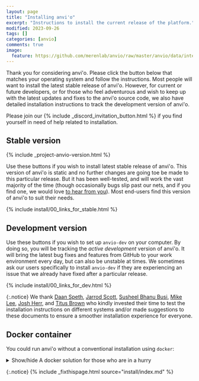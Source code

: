 ```yaml
---
layout: page
title: "Installing anvi'o"
excerpt: "Instructions to install the current release of the platform."
modified: 2023-09-26
tags: []
categories: [anvio]
comments: true
image:
  feature: https://github.com/merenlab/anvio/raw/master/anvio/data/interactive/images/logo.png
---
```


Thank you for considering anvi'o. Please click the button below that matches your operating system and follow the instructions. Most people will want to install the latest stable release of anvi'o. However, for current or future developers, or for those who feel adventurous and wish to keep up with the latest updates and fixes to the anvi'o source code, we also have detailed installation instructions to track the development version of anvi'o.

Please join our {% include _discord_invitation_button.html %} if you find yourself in need of help related to installation.

## Stable version

{% include _project-anvio-version.html %}

Use these buttons if you wish to install latest stable release of anvi'o. This version of anvi'o is static and no further changes are going toe be made to this particular release. But it has been well-tested, and will work the vast majority of the time (though occasionally bugs slip past our nets, and if you find one, we would love [to hear from you](https://github.com/merenlab/anvio/issues/new/choose)). Most end-users find this version of anvi'o to suit their needs.

{% include install/00_links_for_stable.html %}

## Development version

Use these buttons if you wish to set up `anvio-dev` on your computer. By doing so, you will be tracking the _active development_ version of anvi'o. It will bring the latest bug fixes and features from GitHub to your work environment every day, but can also be unstable at times. We sometimes ask our users specifically to install `anvio-dev` if they are experiencing an issue that we already have fixed after a particular release.

{% include install/00_links_for_dev.html %}

{:.notice}
We thank [Daan Speth](https://twitter.com/daanspeth), [Jarrod Scott](https://orcid.org/0000-0001-9863-1318), [Susheel Bhanu Busi](https://scholar.google.com/citations?user=U0g3IzQAAAAJ&hl=en), [Mike Lee](https://twitter.com/AstrobioMike), [Josh Herr](http://joshuaherr.com/), and [Titus Brown](https://scholar.google.com/citations?user=O4rYanMAAAAJ) who kindly invested their time to test the installation instructions on different systems and/or made suggestions to these documents to ensure a smoother installation experience for everyone.

## Docker container

You could run anvi'o without a conventional installation using `docker`:

<details markdown="1"><summary>Show/hide A docker solution for those who are in a hurry</summary>

We do recommend you to install anvi'o on your system, but **if you just want to run anvi'o without any installation**, you can actually do it within minutes using [docker](https://docs.docker.com/get-docker/).

The docker solution is very simple, guaranteed to work, and very effective to do quick analyses or visualize anvi'o data currencies from others without having to install anything. A more detailed article on how to run anvi'o in docker [is here](https://merenlab.org/2015/08/22/docker-image-for-anvio/), but here is a brief set of steps.

Assuming you have docker installed and running on your computer, first pull the container:

``` bash
docker pull meren/anvio:7
```

{:.notice}
Instead of the version number shown above, you can use ANY version number listed on [this Docker Hub page](https://hub.docker.com/r/meren/anvio/tags).

This step will take a few minutes and require about 15Gb of disk space. Once it is done, you can run it the following way:

```
docker run --rm -it -v `pwd`:`pwd` -w `pwd` -p 8080:8080 meren/anvio:7
```

And that's it! You are now in a virtual environment that runs anvi'o. You can exit this environment by pressing `CTRL+D`.

{:.warning}
If you wish to do resource demanding analyses, don't forget to increase the CPU and memory resources allocated for anvi'o using the docker Preferences menu.

If you at some point want to remove all containers and reclaim all the storage space, you can run this after exiting all containers:

```
docker system prune --force -a
```
</details>


{:.notice}
{% include _fixthispage.html source="install/index.md" %}
